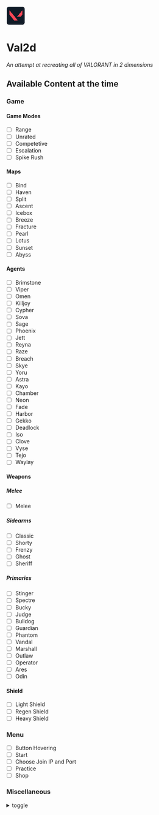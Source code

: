 ![Logo](assets/logo.png) 
# Val2d 
*An attempt at recreating all of VALORANT in 2 dimensions*

## Available Content at the time
### Game
#### Game Modes
- [ ] Range
- [ ] Unrated
- [ ] Competetive
- [ ] Escalation
- [ ] Spike Rush
#### Maps
- [ ] Bind
- [ ] Haven
- [ ] Split
- [ ] Ascent
- [ ] Icebox
- [ ] Breeze
- [ ] Fracture
- [ ] Pearl
- [ ] Lotus
- [ ] Sunset
- [ ] Abyss
#### Agents
- [ ] Brimstone
- [ ] Viper
- [ ] Omen
- [ ] Killjoy
- [ ] Cypher
- [ ] Sova
- [ ] Sage
- [ ] Phoenix
- [ ] Jett
- [ ] Reyna
- [ ] Raze
- [ ] Breach
- [ ] Skye
- [ ] Yoru
- [ ] Astra
- [ ] Kayo
- [ ] Chamber
- [ ] Neon
- [ ] Fade
- [ ] Harbor
- [ ] Gekko
- [ ] Deadlock
- [ ] Iso
- [ ] Clove
- [ ] Vyse
- [ ] Tejo
- [ ] Waylay
#### Weapons
##### Melee
- [ ] Melee
##### Sidearms
- [ ] Classic
- [ ] Shorty
- [ ] Frenzy
- [ ] Ghost
- [ ] Sheriff
##### Primaries
- [ ] Stinger
- [ ] Spectre
- [ ] Bucky
- [ ] Judge
- [ ] Bulldog
- [ ] Guardian
- [ ] Phantom
- [ ] Vandal
- [ ] Marshall
- [ ] Outlaw
- [ ] Operator
- [ ] Ares
- [ ] Odin
#### Shield
- [ ] Light Shield
- [ ] Regen Shield
- [ ] Heavy Shield

### Menu
- [ ] Button Hovering
- [ ] Start
- [ ] Choose Join IP and Port
- [ ] Practice
- [ ] Shop

### Miscellaneous
<details>
  <summary>toggle</summary>
```markdown
- [ ] Lobby
- [ ] Multiplayer
- [ ] Shooting
- [ ] Planting
- [ ] Scoping
- [ ] Wall Penetration
- [ ] Sneaking
- [ ] Jumping
- [ ] Skins
```
</details>